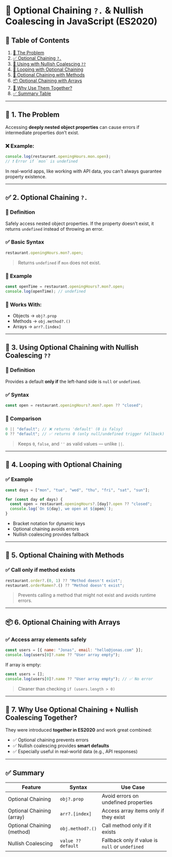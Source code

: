# 🌟 Optional Chaining `?.` & Nullish Coalescing in JavaScript (ES2020)

## 📂 Table of Contents

1. [🧩 The Problem](#-1-the-problem)
2. [✅ Optional Chaining `?.`](#-2-optional-chaining-)
3. [🔐 Using with Nullish Coalescing `??`](#-3-using-optional-chaining-with-nullish-coalescing-)
4. [🔄 Looping with Optional Chaining](#-4-looping-with-optional-chaining)
5. [🧪 Optional Chaining with Methods](#-5-optional-chaining-with-methods)
6. [📦 Optional Chaining with Arrays](#-6-optional-chaining-with-arrays)
7. [🔄 Why Use Them Together?](#-7-why-use-optional-chaining--nullish-coalescing-together)
8. [✅ Summary Table](#-summary)

---

## 🧩 1. The Problem

Accessing **deeply nested object properties** can cause errors if intermediate properties don’t exist.

### ❌ Example:

```js
console.log(restaurant.openingHours.mon.open);
// ❗ Error if `mon` is undefined
```

In real-world apps, like working with API data, you can't always guarantee property existence.

---

## ✅ 2. Optional Chaining `?.`

### 🧠 Definition

Safely access nested object properties.
If the property doesn’t exist, it returns `undefined` instead of throwing an error.

### ✅ Basic Syntax

```js
restaurant.openingHours.mon?.open;
```

> Returns `undefined` if `mon` does not exist.

### 🧪 Example

```js
const openTime = restaurant.openingHours?.mon?.open;
console.log(openTime); // undefined
```

### 🔁 Works With:

- Objects → `obj?.prop`
- Methods → `obj.method?.()`
- Arrays → `arr?.[index]`

---

## 🔐 3. Using Optional Chaining with Nullish Coalescing `??`

### 🧠 Definition

Provides a default **only if** the left-hand side is `null` or `undefined`.

### ✅ Syntax

```js
const open = restaurant.openingHours?.mon?.open ?? "closed";
```

### 🔁 Comparison

```js
0 || "default"; // ❌ returns 'default' (0 is falsy)
0 ?? "default"; // ✅ returns 0 (only null/undefined trigger fallback)
```

> Keeps `0`, `false`, and `''` as valid values — unlike `||`.

---

## 🔄 4. Looping with Optional Chaining

### ✅ Example

```js
const days = ["mon", "tue", "wed", "thu", "fri", "sat", "sun"];

for (const day of days) {
  const open = restaurant.openingHours?.[day]?.open ?? "closed";
  console.log(`On ${day}, we open at ${open}`);
}
```

- Bracket notation for dynamic keys
- Optional chaining avoids errors
- Nullish coalescing provides fallback

---

## 🧪 5. Optional Chaining with Methods

### ✅ Call only if method exists

```js
restaurant.order?.(0, 1) ?? "Method doesn't exist";
restaurant.orderRamen?.() ?? "Method doesn't exist";
```

> Prevents calling a method that might not exist and avoids runtime errors.

---

## 📦 6. Optional Chaining with Arrays

### ✅ Access array elements safely

```js
const users = [{ name: "Jonas", email: "hello@jonas.com" }];
console.log(users[0]?.name ?? "User array empty");
```

If array is empty:

```js
const users = [];
console.log(users[0]?.name ?? "User array empty"); // ✅ No error
```

> Cleaner than checking `if (users.length > 0)`

---

## 🔄 7. Why Use Optional Chaining + Nullish Coalescing Together?

They were introduced **together in ES2020** and work great combined:

- ✅ Optional chaining prevents errors
- ✅ Nullish coalescing provides **smart defaults**
- ✅ Especially useful in real-world data (e.g., API responses)

---

## ✅ Summary

| Feature                    | Syntax             | Use Case                                        |
| -------------------------- | ------------------ | ----------------------------------------------- |
| Optional Chaining          | `obj?.prop`        | Avoid errors on undefined properties            |
| Optional Chaining (array)  | `arr?.[index]`     | Access array items only if they exist           |
| Optional Chaining (method) | `obj.method?.()`   | Call method only if it exists                   |
| Nullish Coalescing         | `value ?? default` | Fallback only if value is `null` or `undefined` |
